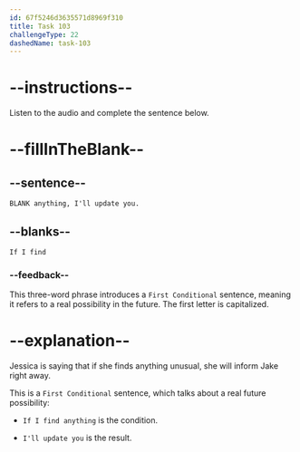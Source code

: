 ```yaml
---
id: 67f5246d3635571d8969f310
title: Task 103
challengeType: 22
dashedName: task-103
---
```


<!-- (audio) Jessica: If I find anything, I'll update you. -->

# --instructions--

Listen to the audio and complete the sentence below.

# --fillInTheBlank--

## --sentence--

`BLANK anything, I'll update you.`

## --blanks--

`If I find`

### --feedback--

This three-word phrase introduces a `First Conditional` sentence, meaning it refers to a real possibility in the future. The first letter is capitalized.

# --explanation--

Jessica is saying that if she finds anything unusual, she will inform Jake right away.

This is a `First Conditional` sentence, which talks about a real future possibility:

- `If I find anything` is the condition.

- `I'll update you` is the result.
